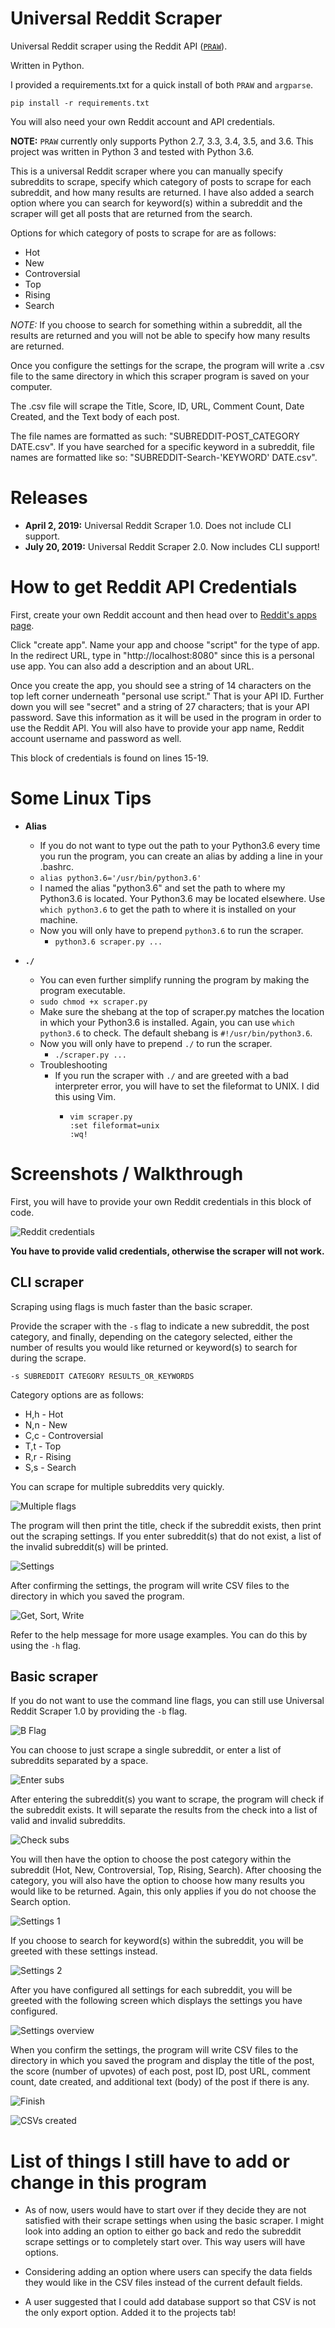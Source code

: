 # Universal Reddit Scraper
Universal Reddit scraper using the Reddit API ([`PRAW`](https://pypi.org/project/praw/)).

Written in Python.

I provided a requirements.txt for a quick install of both `PRAW` and `argparse`. 

`pip install -r requirements.txt` 

You will also need your own Reddit account and API credentials.

**NOTE:** `PRAW` currently only supports Python 2.7, 3.3, 3.4, 3.5, and 3.6. This project was written in Python 3 and tested with Python 3.6.

This is a universal Reddit scraper where you can manually specify subreddits to scrape, specify which category of posts to scrape for each subreddit, and how many results are returned. I have also added a search option where you can search for keyword(s) within a subreddit and the scraper will get all posts that are returned from the search.

Options for which category of posts to scrape for are as follows:
- Hot
- New
- Controversial
- Top
- Rising
- Search

*NOTE:* If you choose to search for something within a subreddit, all the results are returned and you will not be able to specify how many results are returned.

Once you configure the settings for the scrape, the program will write a .csv file to the same directory in which this scraper program is saved on your computer. 

The .csv file will scrape the Title, Score, ID, URL, Comment Count, Date Created, and the Text body of each post. 

The file names are formatted as such: "SUBREDDIT-POST_CATEGORY DATE.csv". If you have searched for a specific keyword in a subreddit, file names are formatted like so: "SUBREDDIT-Search-'KEYWORD' DATE.csv".

# Releases
- **April 2, 2019:** Universal Reddit Scraper 1.0. Does not include CLI support.
- **July 20, 2019:** Universal Reddit Scraper 2.0. Now includes CLI support!

# How to get Reddit API Credentials

First, create your own Reddit account and then head over to [Reddit's apps page](https://old.reddit.com/prefs/apps).

Click "create app". Name your app and choose "script" for the type of app. In the redirect URL, type in "http://localhost:8080" since this is a personal use app. You can also add a description and an about URL. 

Once you create the app, you should see a string of 14 characters on the top left corner underneath "personal use script." That is your API ID. Further down you will see "secret" and a string of 27 characters; that is your API password. Save this information as it will be used in the program in order to use the Reddit API. You will also have to provide your app name, Reddit account username and password as well. 

This block of credentials is found on lines 15-19.

# Some Linux Tips

- **Alias**
  - If you do not want to type out the path to your Python3.6 every time you run the program, you can create an alias by adding a line in your .bashrc.
  - `alias python3.6='/usr/bin/python3.6'`
  - I named the alias "python3.6" and set the path to where my Python3.6 is located. Your Python3.6 may be located elsewhere. Use `which python3.6` to get the path to where it is installed on your machine.
  - Now you will only have to prepend `python3.6` to run the scraper.
    - `python3.6 scraper.py ...`

- **`./`**
  - You can even further simplify running the program by making the program executable.
  - `sudo chmod +x scraper.py`
  - Make sure the shebang at the top of scraper.py matches the location in which your Python3.6 is installed. Again, you can use `which python3.6` to check. The default shebang is `#!/usr/bin/python3.6`.
  - Now you will only have to prepend `./` to run the scraper.
    - `./scraper.py ...`
  - Troubleshooting
    - If you run the scraper with `./` and are greeted with a bad interpreter error, you will have to set the fileformat to UNIX. I did this using Vim.
      - ```
        vim scraper.py
        :set fileformat=unix
        :wq!
        ```

# Screenshots / Walkthrough

First, you will have to provide your own Reddit credentials in this block of code.

![Reddit credentials](https://github.com/JosephLai241/Universal-Reddit-Scraper/blob/assets/Screenshots/credentialblock.png)

**You have to provide valid credentials, otherwise the scraper will not work.**

## CLI scraper

Scraping using flags is much faster than the basic scraper.

Provide the scraper with the `-s` flag to indicate a new subreddit, the post category, and finally, depending on the category selected, either the number of results you would like returned or keyword(s) to search for during the scrape.

`-s SUBREDDIT CATEGORY RESULTS_OR_KEYWORDS`

Category options are as follows:

 - H,h - Hot
 - N,n - New
 - C,c - Controversial
 - T,t - Top
 - R,r - Rising  
 - S,s - Search
 
 You can scrape for multiple subreddits very quickly.
 
 ![Multiple flags](https://github.com/JosephLai241/Universal-Reddit-Scraper/blob/assets/Screenshots/multiple_flags.png)
 
 The program will then print the title, check if the subreddit exists, then print out the scraping settings. If you enter subreddit(s) that do not exist, a list of the invalid subreddit(s) will be printed.
 
 ![Settings](https://github.com/JosephLai241/Universal-Reddit-Scraper/blob/assets/Screenshots/subs_settings.png)
 
 After confirming the settings, the program will write CSV files to the directory in which you saved the program.
 
 ![Get, Sort, Write](https://github.com/JosephLai241/Universal-Reddit-Scraper/blob/assets/Screenshots/get_sort_write.png)
 
 Refer to the help message for more usage examples. You can do this by using the `-h` flag.
 
## Basic scraper

If you do not want to use the command line flags, you can still use Universal Reddit Scraper 1.0 by providing the `-b` flag.

![B Flag](https://github.com/JosephLai241/Universal-Reddit-Scraper/blob/assets/Screenshots/b_flag.png)

You can choose to just scrape a single subreddit, or enter a list of subreddits separated by a space.

![Enter subs](https://github.com/JosephLai241/Universal-Reddit-Scraper/blob/assets/Screenshots/enter.png)

After entering the subreddit(s) you want to scrape, the program will check if the subreddit exists. It will separate the results from the check into a list of valid and invalid subreddits.

![Check subs](https://github.com/JosephLai241/Universal-Reddit-Scraper/blob/assets/Screenshots/checksubs.png)

You will then have the option to choose the post category within the subreddit (Hot, New, Controversial, Top, Rising, Search). After choosing the category, you will also have the option to choose how many results you would like to be returned. Again, this only applies if you do not choose the Search option.

![Settings 1](https://github.com/JosephLai241/Universal-Reddit-Scraper/blob/assets/Screenshots/settings1.png)

If you choose to search for keyword(s) within the subreddit, you will be greeted with these settings instead.

![Settings 2](https://github.com/JosephLai241/Universal-Reddit-Scraper/blob/assets/Screenshots/settings2.png)

After you have configured all settings for each subreddit, you will be greeted with the following screen which displays the settings you have configured.

![Settings overview](https://github.com/JosephLai241/Universal-Reddit-Scraper/blob/assets/Screenshots/overview.png)

When you confirm the settings, the program will write CSV files to the directory in which you saved the program and display the title of the post, the score (number of upvotes) of each post, post ID, post URL, comment count, date created, and additional text (body) of the post if there is any.

![Finish](https://github.com/JosephLai241/Universal-Reddit-Scraper/blob/assets/Screenshots/finish.png)

![CSVs created](https://github.com/JosephLai241/Universal-Reddit-Scraper/blob/assets/Screenshots/csvcreated.png)

# List of things I still have to add or change in this program
- As of now, users would have to start over if they decide they are not satisfied with their scrape settings when using the basic scraper. I might look into adding an option to either go back and redo the subreddit scrape settings or to completely start over. This way users will have options.

- Considering adding an option where users can specify the data fields they would like in the CSV files instead of the current default fields.

- A user suggested that I could add database support so that CSV is not the only export option. Added it to the projects tab!
